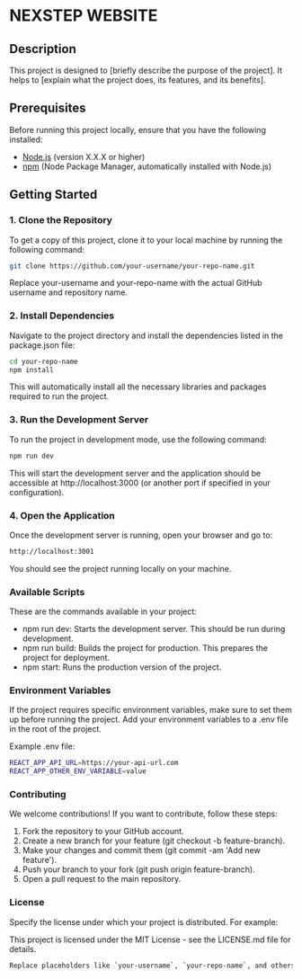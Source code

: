 # NEXSTEP WEBSITE

## Description

This project is designed to [briefly describe the purpose of the project]. It helps to [explain what the project does, its features, and its benefits].

## Prerequisites

Before running this project locally, ensure that you have the following installed:

- [Node.js](https://nodejs.org/) (version X.X.X or higher)
- [npm](https://npmjs.com) (Node Package Manager, automatically installed with Node.js)

## Getting Started

### 1. Clone the Repository

To get a copy of this project, clone it to your local machine by running the following command:

```bash
git clone https://github.com/your-username/your-repo-name.git
```
Replace your-username and your-repo-name with the actual GitHub username and repository name.

### 2. Install Dependencies

Navigate to the project directory and install the dependencies listed in the package.json file:

```bash
cd your-repo-name
npm install
```
This will automatically install all the necessary libraries and packages required to run the project.

### 3. Run the Development Server

To run the project in development mode, use the following command:

```bash
npm run dev
```
This will start the development server and the application should be accessible at http://localhost:3000 (or another port if specified in your configuration).

### 4. Open the Application

Once the development server is running, open your browser and go to:

```bash
http://localhost:3001
```
You should see the project running locally on your machine.

### Available Scripts

These are the commands available in your project:

* npm run dev: Starts the development server. This should be run during development.
* npm run build: Builds the project for production. This prepares the project for deployment.
* npm start: Runs the production version of the project.

### Environment Variables

If the project requires specific environment variables, make sure to set them up before running the project. Add your environment variables to a .env file in the root of the project.

Example .env file:

```bash
REACT_APP_API_URL=https://your-api-url.com
REACT_APP_OTHER_ENV_VARIABLE=value
```

### Contributing
We welcome contributions! If you want to contribute, follow these steps:

1. Fork the repository to your GitHub account.
2. Create a new branch for your feature (git checkout -b feature-branch).
3. Make your changes and commit them (git commit -am 'Add new feature').
4. Push your branch to your fork (git push origin feature-branch).
5. Open a pull request to the main repository.

### License

Specify the license under which your project is distributed. For example:

This project is licensed under the MIT License - see the LICENSE.md file for details.

```bash
Replace placeholders like `your-username`, `your-repo-name`, and others with your actual project details. This format will guide users through the process of setting up and running your project.
```